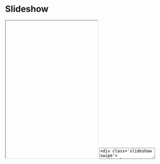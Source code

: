 # Slideshow

<iframe class="code-preview" height="450px"></iframe>
<textarea class="code-editor" name="code">
<div class='slideshow swipe'>
  <div class='swipe-wrap'>
    <div><b>1</b></div>
    <div><b>2</b></div>
    <div><b>3</b></div>
    <div><b>4</b></div>
    <div><b>5</b></div>
    <div><b>6</b></div>
    <div><b>7</b></div>
  </div>
</div>
<button class="js-slideshow-prev">
  <svg class="icon medium"><use xlink:href="assets/images/icons.svg#arrow-left"></use></svg>
</button>
<button class="js-slideshow-next">
  <svg class="icon medium"><use xlink:href="assets/images/icons.svg#arrow-right"></use></svg>
</button>
</textarea>